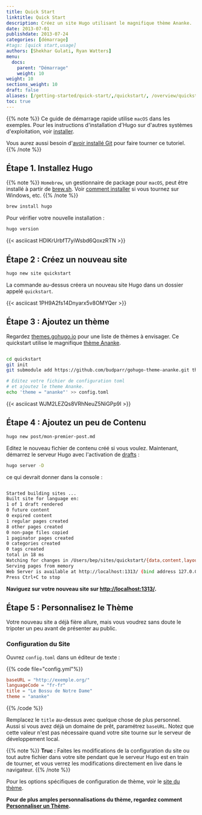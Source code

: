 ```yaml
---
title: Quick Start
linktitle: Quick Start
description: Créez un site Hugo utilisant le magnifique thème Ananke.
date: 2013-07-01
publishdate: 2013-07-24
categories: [démarrage]
#tags: [quick start,usage]
authors: [Shekhar Gulati, Ryan Watters]
menu:
  docs:
    parent: "Démarrage"
    weight: 10
weight: 10
sections_weight: 10
draft: false
aliases: [/getting-started/quick-start/,/quickstart/, /overview/quickstart/]
toc: true
---
```


{{% note %}}
Ce guide de démarrage rapide utilise `macOS` dans les exemples. Pour les instructions d'installation d'Hugo sur d'autres systèmes d'exploitation, voir [installer](/demarrage/installer/).

Vous aurez aussi besoin d'[avoir installé Git](https://git-scm.com/downloads) pour faire tourner ce tutoriel.
{{% /note %}}


## Étape 1. Installez Hugo

{{% note %}}
`Homebrew`, un gestionnaire de package pour `macOS`, peut être installé à partir de [brew.sh](https://brew.sh/). Voir [comment installer](/démarrage/installer) si vous tournez sur Windows, etc.
{{% /note %}}

```bash
brew install hugo
```

Pour vérifier votre nouvelle installation :

```bash
hugo version
```


{{< asciicast HDlKrUrbfT7yiWsbd6QoxzRTN >}}


## Étape 2 : Créez un nouveau site 

```bash
hugo new site quickstart
```

La commande au-dessus créera un nouveau site Hugo dans un dossier appelé `quickstart`.

{{< asciicast 1PH9A2fs14Dnyarx5v8OMYQer >}}


## Étape 3 : Ajoutez un thème

Regardez [themes.gohugo.io](https://themes.gohugo.io/) pour une liste de thèmes à envisager. Ce quickstart utilise le magnifique  [thème Ananke](https://themes.gohugo.io/gohugo-theme-ananke/).

```bash

cd quickstart
git init
git submodule add https://github.com/budparr/gohugo-theme-ananke.git themes/ananke

# Editez votre fichier de configuration toml
# et ajoutez le theme Ananke.
echo 'theme = "ananke"' >> config.toml
```


{{< asciicast WJM2LEZQs8VRhNeuZ5NiGPp9I >}}

## Étape 4 : Ajoutez un peu de Contenu

```bash
hugo new post/mon-premier-post.md
```


Editez le nouveau fichier de contenu créé si vous voulez. Maintenant, démarrez le serveur Hugo avec l'activation de  [drafts](/demarrage/usage/#contenus-draft-futurs-et-expire) :

```bash
hugo server -D
```

ce qui devrait donner dans la console : 
```bash

Started building sites ...
Built site for language en:
1 of 1 draft rendered
0 future content
0 expired content
1 regular pages created
8 other pages created
0 non-page files copied
1 paginator pages created
0 categories created
0 tags created
total in 18 ms
Watching for changes in /Users/bep/sites/quickstart/{data,content,layouts,static,themes}
Serving pages from memory
Web Server is available at http://localhost:1313/ (bind address 127.0.0.1)
Press Ctrl+C to stop
```


**Naviguez sur votre nouveau site sur [http://localhost:1313/](http://localhost:1313/).**



## Étape 5 : Personnalisez le Thème

Votre nouveau site a déjà fière allure, mais vous voudrez sans doute le tripoter un peu avant de présenter au public.

### Configuration du Site

Ouvrez `config.toml` dans un éditeur de texte :

{{% code file="config.yml"%}}
```toml
baseURL = "http://exemple.org/"
languageCode = "fr-fr"
title = "Le Bossu de Notre Dame"
theme = "ananke"
```
{{% /code %}}

Remplacez le `title` au-dessus avec quelque chose de plus personnel. Aussi si vous avez déjà un domaine de prêt, paramétrez `baseURL`. Notez que cette valeur n'est pas nécessaire quand votre site tourne sur le serveur de développement local.

{{% note %}}
**Truc :** Faites les modifications de la configuration du site ou tout autre fichier dans votre site pendant que le serveur Hugo est en train de tourner, et vous verrez les modifications directement en live dans le navigateur.
{{% /note %}}


Pour les options spécifiques de configuration de thème, voir le  [site du thème](https://github.com/budparr/gohugo-theme-ananke).

**Pour de plus amples personnalisations du thème, regardez comment [Personnaliser un Thème](/themes/personnaliser/).**






